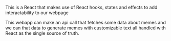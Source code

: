 This is a React that makes use of React hooks, states and effects to add interactability to our webpage 

This webapp can make an api call that fetches some data about memes and we can that data to generate memes with customizable text all handled with React as the single source of truth.

